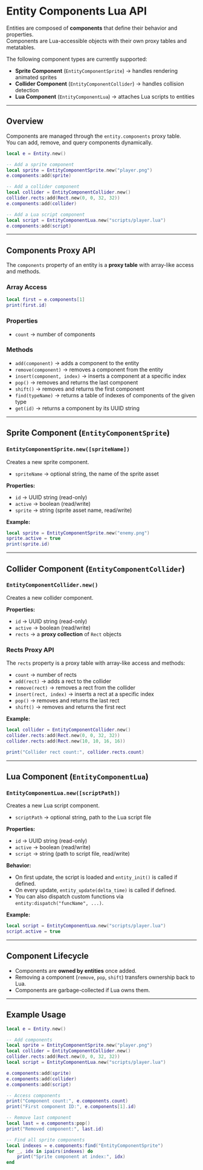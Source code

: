 # Entity Components Lua API

Entities are composed of **components** that define their behavior and properties.  
Components are Lua-accessible objects with their own proxy tables and metatables.

The following component types are currently supported:

- **Sprite Component** (`EntityComponentSprite`) → handles rendering animated sprites  
- **Collider Component** (`EntityComponentCollider`) → handles collision detection  
- **Lua Component** (`EntityComponentLua`) → attaches Lua scripts to entities  

---

## Overview

Components are managed through the `entity.components` proxy table.  
You can add, remove, and query components dynamically.

```lua
local e = Entity.new()

-- Add a sprite component
local sprite = EntityComponentSprite.new("player.png")
e.components:add(sprite)

-- Add a collider component
local collider = EntityComponentCollider.new()
collider.rects:add(Rect.new(0, 0, 32, 32))
e.components:add(collider)

-- Add a Lua script component
local script = EntityComponentLua.new("scripts/player.lua")
e.components:add(script)
```

---

## Components Proxy API

The `components` property of an entity is a **proxy table** with array-like access and methods.

### Array Access
```lua
local first = e.components[1]
print(first.id)
```

### Properties
- `count` → number of components  

### Methods
- `add(component)` → adds a component to the entity  
- `remove(component)` → removes a component from the entity  
- `insert(component, index)` → inserts a component at a specific index  
- `pop()` → removes and returns the last component  
- `shift()` → removes and returns the first component  
- `find(typeName)` → returns a table of indexes of components of the given type  
- `get(id)` → returns a component by its UUID string  

---

## Sprite Component (`EntityComponentSprite`)

### `EntityComponentSprite.new([spriteName])`
Creates a new sprite component.  
- `spriteName` → optional string, the name of the sprite asset  

**Properties:**
- `id` → UUID string (read-only)  
- `active` → boolean (read/write)  
- `sprite` → string (sprite asset name, read/write)  

**Example:**
```lua
local sprite = EntityComponentSprite.new("enemy.png")
sprite.active = true
print(sprite.id)
```

---

## Collider Component (`EntityComponentCollider`)

### `EntityComponentCollider.new()`
Creates a new collider component.  

**Properties:**
- `id` → UUID string (read-only)  
- `active` → boolean (read/write)  
- `rects` → a **proxy collection** of `Rect` objects  

### Rects Proxy API
The `rects` property is a proxy table with array-like access and methods:

- `count` → number of rects  
- `add(rect)` → adds a rect to the collider  
- `remove(rect)` → removes a rect from the collider  
- `insert(rect, index)` → inserts a rect at a specific index  
- `pop()` → removes and returns the last rect  
- `shift()` → removes and returns the first rect  

**Example:**
```lua
local collider = EntityComponentCollider.new()
collider.rects:add(Rect.new(0, 0, 32, 32))
collider.rects:add(Rect.new(10, 10, 16, 16))

print("Collider rect count:", collider.rects.count)
```

---

## Lua Component (`EntityComponentLua`)

### `EntityComponentLua.new([scriptPath])`
Creates a new Lua script component.  
- `scriptPath` → optional string, path to the Lua script file  

**Properties:**
- `id` → UUID string (read-only)  
- `active` → boolean (read/write)  
- `script` → string (path to script file, read/write)  

**Behavior:**
- On first update, the script is loaded and `entity_init()` is called if defined.  
- On every update, `entity_update(delta_time)` is called if defined.  
- You can also dispatch custom functions via `entity:dispatch("funcName", ...)`.  

**Example:**
```lua
local script = EntityComponentLua.new("scripts/player.lua")
script.active = true
```

---

## Component Lifecycle

- Components are **owned by entities** once added.  
- Removing a component (`remove`, `pop`, `shift`) transfers ownership back to Lua.  
- Components are garbage-collected if Lua owns them.  

---

## Example Usage

```lua
local e = Entity.new()

-- Add components
local sprite = EntityComponentSprite.new("player.png")
local collider = EntityComponentCollider.new()
collider.rects:add(Rect.new(0, 0, 32, 32))
local script = EntityComponentLua.new("scripts/player.lua")

e.components:add(sprite)
e.components:add(collider)
e.components:add(script)

-- Access components
print("Component count:", e.components.count)
print("First component ID:", e.components[1].id)

-- Remove last component
local last = e.components:pop()
print("Removed component:", last.id)

-- Find all sprite components
local indexes = e.components:find("EntityComponentSprite")
for _, idx in ipairs(indexes) do
    print("Sprite component at index:", idx)
end
```
